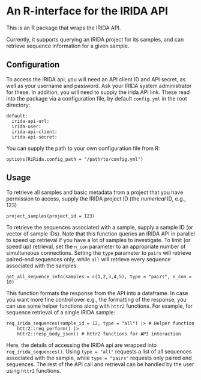 # An R-interface for the IRIDA API 

This is an R package that wraps the IRIDA API. 

Currently, it supports querying an IRIDA project for its samples, and 
can retrieve sequence information for a given sample. 

## Configuration 

To access the IRIDA api, you will need an API client ID and API secret, as 
well as your username and password. Ask your IRIDA system administrator for 
these. In addition, you will need to supply the irida API link. These read into 
the package via a configuration file, by default `config.yml` in the root 
directory: 

```{yaml}
default:
  irida-api-url:
  irida-user: 
  irida-api-client: 
  irida-api-secret: 
```

You can supply the path to your own configuration file from R: 

```{r}
options(RiRida.config_path = "/path/to/config.yml")
```

## Usage 

To retrieve all samples and basic metadata from a project that you have 
permission to access, supply the IRIDA project ID (the _numerical_ ID, e.g., 123)


```{r}
project_samples(project_id = 123)
```

To retrieve the sequences associated with a sample, supply a sample ID (or 
vector of sample IDs). Note that this function queries an IRIDA API in parallel 
to speed up retrieval if you have a lot of samples to investigate. To limit (or 
speed up) retrieval, set the `n_con` parameter to an appropriate number of 
simultaneous connections. Setting the `type` parameter to `pairs` will retrieve paired-end sequences only, 
while `all` will retrieve every sequence associated with the samples. 

```{r}
get_all_sequence_info(samples = c(1,2,3,4,5), type = "pairs", n_con = 10)
```


This function formats the response from the API into a dataframe. In case you 
want more fine control over e.g., the formatting of the response, you can 
use some helper functions along with `httr2` functions. For example, for 
sequence retrieval of a single IRIDA sample: 

```{r}
req_irida_sequences(sample_id = 12, type = "all") |> # Helper function
    httr2::req_perform() |> 
    httr2::resp_body_json() # httr2 functions for API interaction
```

Here, the details of accessing the IRIDA api are wrapped into
`req_irida_sequences()`. Using `type = "all"` requests a list of all sequences
associated with the sample, while `type = "pairs"` requests only paired end
sequences. The rest of the API call and retrieval can be handled by the user
using `httr2` functions. 








